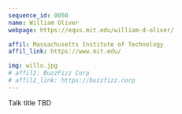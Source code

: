 ```yaml
---
sequence_id: 0050
name: William Oliver
webpage: https://equs.mit.edu/william-d-oliver/

affil: Massachusetts Institute of Technology
affil_link: https://www.mit.edu/

img: willo.jpg
# affil2: BuzzFizz Corp
# affil2_link: https://buzzfizz.corp
---
```


Talk title TBD